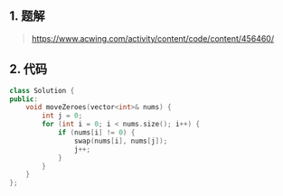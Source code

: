 ## 1. 题解
> https://www.acwing.com/activity/content/code/content/456460/

## 2. 代码
```c++
class Solution {
public:
    void moveZeroes(vector<int>& nums) {
        int j = 0;
        for (int i = 0; i < nums.size(); i++) {
            if (nums[i] != 0) {
                swap(nums[i], nums[j]);
                j++;
            }
        }
    }
};
```